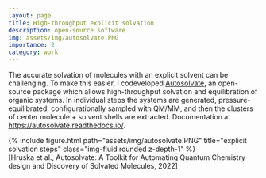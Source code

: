 ```yaml
---
layout: page
title: High-throughput explicit solvation
description: open-source software
img: assets/img/autosolvate.PNG
importance: 2
category: work
---
```


The accurate solvation of molecules with an explicit solvent can be challenging. To make this easier, I codeveloped <a href="https://github.com/Liu-group/AutoSolvate">Autosolvate</a>, an open-source package which allows high-throughput solvation and equilibration of organic systems. In individual steps the systems are generated, pressure-equilibrated, configurationally sampled with QM/MM, and then the clusters of center molecule + solvent shells are extracted. Documentation at <a href="https://autosolvate.readthedocs.io/">https://autosolvate.readthedocs.io/</a>. 


</div>
<div class="row justify-content-sm-center">
    <div class="col-sm-6 mt-3 mt-md-0">
        {% include figure.html path="assets/img/autosolvate.PNG" title="explicit solvation steps" class="img-fluid rounded z-depth-1" %}
    </div>

</div>

<div class="caption"> [Hruska et al., Autosolvate: A Toolkit for Automating Quantum Chemistry design and Discovery of Solvated Molecules, 2022]

